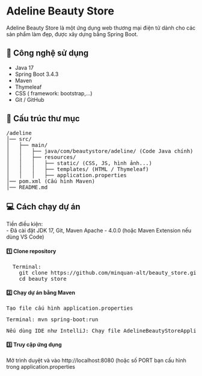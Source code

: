 <h1>Adeline Beauty Store</h1> 

Adeline Beauty Store là một ứng dụng web thương mại điện tử dành cho các sản phẩm làm đẹp, được xây dựng bằng Spring Boot.

<h2>🚀 Công nghệ sử dụng </h2>

- Java 17
- Spring Boot 3.4.3
- Maven
- Thymeleaf 
- CSS ( framework: bootstrap,...)
- Git / GitHub

<h2>📂 Cấu trúc thư mục</h2>

<pre>
/adeline
│── src/
│   ├── main/
│   │   ├── java/com/beautystore/adeline/ (Code Java chính)
│   │   ├── resources/
│   │   │   ├── static/ (CSS, JS, hình ảnh...)
│   │   │   ├── templates/ (HTML / Thymeleaf)
│   │   │   ├── application.properties
│── pom.xml (Cấu hình Maven)
│── README.md
</pre>


<h2>💻 Cách chạy dự án</h2>
Tiền điều kiện: <br>
  - Đã cài đặt JDK 17, Git, Maven Apache - 4.0.0 (hoặc Maven Extension nếu dùng VS Code) <br>

<h4>1️⃣ Clone repository</h4>

<pre>
  Terminal:
    git clone https://github.com/minquan-alt/beauty_store.git
    cd beauty_store
</pre>

<h4>2️⃣ Chạy dự án bằng Maven</h4>
<pre>Tạo file cấu hình application.properties</pre>
<pre>Terminal: mvn spring-boot:run</pre>
<pre>Nếu dùng IDE như IntelliJ: Chạy file AdelineBeautyStoreApplication.java trong package com.beautystore.adeline</pre>

<h4>3️⃣ Truy cập ứng dụng</h4> 

Mở trình duyệt và vào http://localhost:8080 (hoặc số PORT bạn cấu hình trong application.properties
